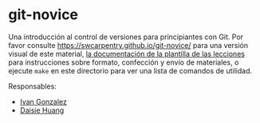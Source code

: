 git-novice
==========

Una introducción al control de versiones para principiantes con Git.
Por favor consulte <https://swcarpentry.github.io/git-novice/> para una versión visual de este material,
[la documentación de la plantilla de las lecciones][lesson-example]
para instrucciones sobre formato, confección y envío de materiales,
o ejecute `make` en este directorio para ver una lista de comandos de utilidad.

Responsables:

* [Ivan Gonzalez][gonzalez_ivan]
* [Daisie Huang][huang_daisie]

[gonzalez_ivan]: http://software-carpentry.org/team/#gonzalez_ivan
[huang_daisie]: http://software-carpentry.org/team/#huang_daisie
[lesson-example]: https://swcarpentry.github.io/lesson-example
